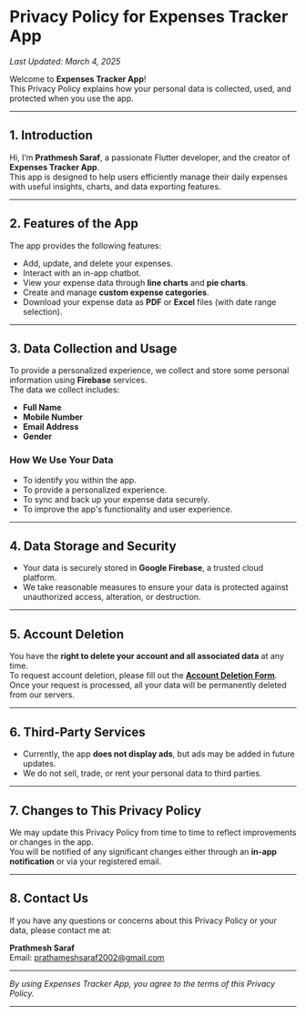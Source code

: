 # Privacy Policy for Expenses Tracker App

_Last Updated: March 4, 2025_

Welcome to **Expenses Tracker App**!  
This Privacy Policy explains how your personal data is collected, used, and protected when you use the app.

---

## 1. Introduction

Hi, I’m **Prathmesh Saraf**, a passionate Flutter developer, and the creator of **Expenses Tracker App**.  
This app is designed to help users efficiently manage their daily expenses with useful insights, charts, and data exporting features.

---

## 2. Features of the App

The app provides the following features:
- Add, update, and delete your expenses.
- Interact with an in-app chatbot.
- View your expense data through **line charts** and **pie charts**.
- Create and manage **custom expense categories**.
- Download your expense data as **PDF** or **Excel** files (with date range selection).

---

## 3. Data Collection and Usage

To provide a personalized experience, we collect and store some personal information using **Firebase** services.  
The data we collect includes:
- **Full Name**
- **Mobile Number**
- **Email Address**
- **Gender**

### How We Use Your Data
- To identify you within the app.
- To provide a personalized experience.
- To sync and back up your expense data securely.
- To improve the app's functionality and user experience.

---

## 4. Data Storage and Security

- Your data is securely stored in **Google Firebase**, a trusted cloud platform.
- We take reasonable measures to ensure your data is protected against unauthorized access, alteration, or destruction.

---

## 5. Account Deletion

You have the **right to delete your account and all associated data** at any time.  
To request account deletion, please fill out the **[Account Deletion Form](https://docs.google.com/forms/d/e/1FAIpQLSd6Pmgxz7evk-ZFOLcwGsHNB2vPkJpn8rW93a5NICUAjUv2rA/viewform?usp=header)**.  
Once your request is processed, all your data will be permanently deleted from our servers.

---

## 6. Third-Party Services

- Currently, the app **does not display ads**, but ads may be added in future updates.
- We do not sell, trade, or rent your personal data to third parties.

---

## 7. Changes to This Privacy Policy

We may update this Privacy Policy from time to time to reflect improvements or changes in the app.  
You will be notified of any significant changes either through an **in-app notification** or via your registered email.

---

## 8. Contact Us

If you have any questions or concerns about this Privacy Policy or your data, please contact me at:

**Prathmesh Saraf**  
Email: [prathameshsaraf2002@gmail.com](mailto:prathameshsaraf2002@gmail.com)

---

_By using Expenses Tracker App, you agree to the terms of this Privacy Policy._

---

